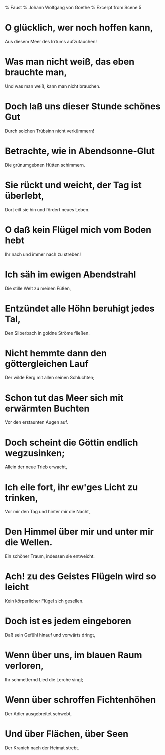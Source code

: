 % Faust
% Johann Wolfgang von Goethe
% Excerpt from Scene 5

# O glücklich, wer noch hoffen kann, 
Aus diesem Meer des Irrtums aufzutauchen!

# Was man nicht weiß, das eben brauchte man, 
Und was man weiß, kann man nicht brauchen.

# Doch laß uns dieser Stunde schönes Gut 
Durch solchen Trübsinn nicht verkümmern!

# Betrachte, wie in Abendsonne-Glut 
Die grünumgebnen Hütten schimmern.

# Sie rückt und weicht, der Tag ist überlebt, 
Dort eilt sie hin und fördert neues Leben.

# O daß kein Flügel mich vom Boden hebt 
Ihr nach und immer nach zu streben!

# Ich säh im ewigen Abendstrahl 
Die stille Welt zu meinen Füßen,

# Entzündet alle Höhn beruhigt jedes Tal, 
Den Silberbach in goldne Ströme fließen.

# Nicht hemmte dann den göttergleichen Lauf 
Der wilde Berg mit allen seinen Schluchten;

# Schon tut das Meer sich mit erwärmten Buchten 
Vor den erstaunten Augen auf.

# Doch scheint die Göttin endlich wegzusinken; 
Allein der neue Trieb erwacht,

# Ich eile fort, ihr ew'ges Licht zu trinken, 
Vor mir den Tag und hinter mir die Nacht,

# Den Himmel über mir und unter mir die Wellen. 
Ein schöner Traum, indessen sie entweicht.

# Ach!  zu des Geistes Flügeln wird so leicht 
Kein körperlicher Flügel sich gesellen.

# Doch ist es jedem eingeboren 
Daß sein Gefühl hinauf und vorwärts dringt,

# Wenn über uns, im blauen Raum verloren, 
Ihr schmetternd Lied die Lerche singt;

# Wenn über schroffen Fichtenhöhen 
Der Adler ausgebreitet schwebt,

# Und über Flächen, über Seen 
Der Kranich nach der Heimat strebt.